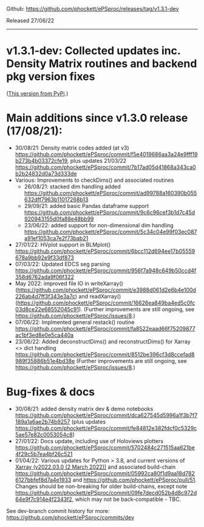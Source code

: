 Github: https://github.com/phockett/ePSproc/releases/tag/v1.3.1-dev

Released 27/06/22

---

# v1.3.1-dev: Collected updates inc. Density Matrix routines and backend pkg version fixes

([This version from PyPi](https://pypi.org/project/ePSproc/1.3.1.dev0/).)


# Main additions since v1.3.0 release (17/08/21):

- 30/08/21: Density matrix codes added (at v3) https://github.com/phockett/ePSproc/commit/f5e4019686aa3a24e9fff19b273b4b03372cfe19, plus updates 21/03/22 https://github.com/phockett/ePSproc/commit/7b17ad05d41868a343ca0b2b24832d0a73d333de
- Various: Improvements to checkDims() and associated routines
   - 26/08/21: stacked dim handling added https://github.com/phockett/ePSproc/commit/ad99788a160390b055632dff7963b11017268b13
   - 29/09/21: added basic Pandas dataframe support https://github.com/phockett/ePSproc/commit/9c6c96cef3b1d7c45d920943155d0fa88e48bb99
   - 23/06/22: added support for non-dimensional dim handling https://github.com/phockett/ePSproc/commit/5c34c04e99f03ec087a91ef1053ca7e2f73bab21
- 27/01/22: HVplot support in BLMplot() https://github.com/phockett/ePSproc/commit/6bcc112d694ee17b05559678a9bb92e9f33df873
- 07/03/22: Updated EDCS seg parsing https://github.com/phockett/ePSproc/commit/956f7a948c649b50ccd4f358d6762ada9f06f322
- May 2022: improved file IO in writeXarray() (https://github.com/phockett/ePSproc/commit/e3988d061d2e6b4e100d226ab4d7ff3f343e3a7c) and readXarray() (https://github.com/phockett/ePSproc/commit/16626ea849ba4ed5c0fc03d8ce22e68552045c91). (Further improvements are still ongoing, see https://github.com/phockett/ePSproc/issues/8.)
- 07/06/22: Implmented general restack() routine https://github.com/phockett/ePSproc/commit/fa8522eaad66f75209877ac1bf3ed8e0e5ca440a
- 23/06/22: Added deconstructDims() and reconstructDims() for Xarray <> dict handling https://github.com/phockett/ePSproc/commit/8512be396cf3d8ccefad8989f35886b51e4bd38e (Further improvements are still ongoing, see https://github.com/phockett/ePSproc/issues/8.)



# Bug-fixes & docs

- 30/08/21: added density matrix dev & demo notebooks https://github.com/phockett/ePSproc/commit/dca627545d5996a1f3b7f7189a1a6ae2b74b9257 (plus updates https://github.com/phockett/ePSproc/commit/fe84812e382fdcf0c5329c5ae57e82c0053054c8)
- 27/01/22: Docs update, including use of Holoviews plotters https://github.com/phockett/ePSproc/commit/5702484c271515aa621be4f29c5b7ea4bf26c521
- 01/04/22: Various updates for Python > 3.8, and current versions of [Xarray (v2022.03.0 (2 March 2022))](https://docs.xarray.dev/en/stable/whats-new.html#v2022-03-0-2-march-2022) and associated build-chain https://github.com/phockett/ePSproc/commit/05992ca80f1d9aa18d7826127bbfef8d7a4e1933 and https://github.com/phockett/ePSproc/pull/51. Changes should be non-breaking for older build-chains, except note https://github.com/phockett/ePSproc/commit/09fe7decd052b4d8c972d64e9f7c914e4f2343f2, which may not be back-compatible - TBC.


See dev-branch commit history for more: https://github.com/phockett/ePSproc/commits/dev
